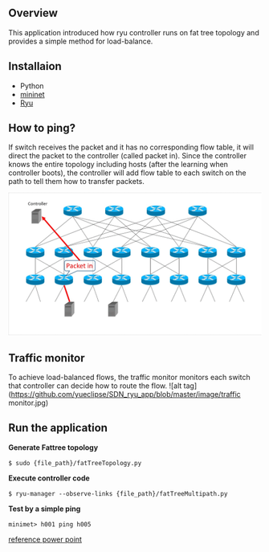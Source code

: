 Overview
---------
This application introduced how ryu controller runs on fat tree topology and provides a simple method for load-balance.

Installaion
---------
* Python
* [mininet](http://mininet.org/download/)
* [Ryu](https://osrg.github.io/ryu/)

How to ping?
---------
If switch receives the packet and it has no corresponding flow table, it will direct the packet to the controller (called packet in).
Since the controller knows the entire topology including hosts (after the learning when controller boots), the controller will add flow table to each switch on the path to tell them how to transfer packets.

![alt tag](https://github.com/yueclipse/SDN_ryu_app/blob/master/image/ping.gif)

Traffic monitor
---------
To achieve load-balanced flows, the traffic monitor monitors each switch that controller can decide how to route the flow.
![alt tag](https://github.com/yueclipse/SDN_ryu_app/blob/master/image/traffic monitor.jpg)

Run the application
---------
**Generate Fattree topology**

    $ sudo {file_path}/fatTreeTopology.py

**Execute controller code**

    $ ryu-manager --observe-links {file_path}/fatTreeMultipath.py

**Test by a simple ping**

    minimet> h001 ping h005

[reference power point](https://goo.gl/eHKtGc)
